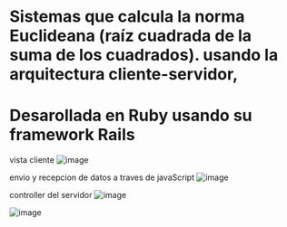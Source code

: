 # Sistemas que calcula la norma Euclideana (raíz cuadrada de la suma de los cuadrados). usando la arquitectura cliente-servidor, 
# Desarollada en Ruby usando su framework Rails

vista cliente
![image](https://github.com/Elguedo/ACTIVIDAD_3_Norma_Euclideana/assets/114593149/f66e9f14-16ef-4ed2-8a85-53cc3fa13fde)

envio y recepcion de datos a traves de javaScript
![image](https://github.com/Elguedo/ACTIVIDAD_3_Norma_Euclideana/assets/114593149/b0715444-9162-4d0d-8881-ddb0d3eb89e7)


controller del servidor
![image](https://github.com/Elguedo/ACTIVIDAD_3_Norma_Euclideana/assets/114593149/6ccd3e71-7d98-4a78-8869-79d60ba8e685)



![image](https://github.com/Elguedo/ACTIVIDAD_3_Norma_Euclideana/assets/114593149/28ea98bd-e42d-4c0e-b0c6-8a0b873e51da)

